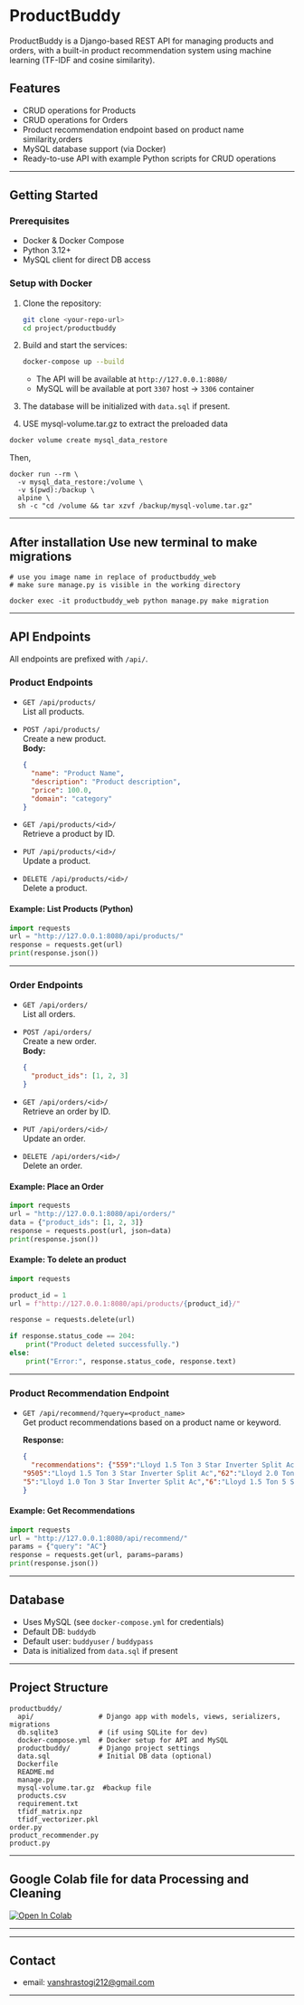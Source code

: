 # ProductBuddy

ProductBuddy is a Django-based REST API for managing products and orders, with a built-in product recommendation system using machine learning (TF-IDF and cosine similarity).

## Features

- CRUD operations for Products
- CRUD operations for Orders
- Product recommendation endpoint based on product name similarity,orders
- MySQL database support (via Docker)
- Ready-to-use API with example Python scripts for CRUD operations

---

## Getting Started

### Prerequisites

- Docker & Docker Compose
- Python 3.12+ 
- MySQL client for direct DB access

### Setup with Docker

1. Clone the repository:
   ```bash
   git clone <your-repo-url>
   cd project/productbuddy
   ```

2. Build and start the services:
   ```bash
   docker-compose up --build
   ```
   - The API will be available at `http://127.0.0.1:8080/`
   - MySQL will be available at port `3307` host → `3306` container

3. The database will be initialized with `data.sql` if present.

4. USE mysql-volume.tar.gz  to extract the preloaded data
```sh
docker volume create mysql_data_restore
```
Then,
```
docker run --rm \
  -v mysql_data_restore:/volume \
  -v $(pwd):/backup \
  alpine \
  sh -c "cd /volume && tar xzvf /backup/mysql-volume.tar.gz"

```
---
## After installation Use new terminal to make migrations
```
# use you image name in replace of productbuddy_web
# make sure manage.py is visible in the working directory

docker exec -it productbuddy_web python manage.py make migration

```
---

## API Endpoints

All endpoints are prefixed with `/api/`.

### Product Endpoints

- `GET /api/products/`  
  List all products.

- `POST /api/products/`  
  Create a new product.  
  **Body:**
  ```json
  {
    "name": "Product Name",
    "description": "Product description",
    "price": 100.0,
    "domain": "category"
  }
  ```

- `GET /api/products/<id>/`  
  Retrieve a product by ID.

- `PUT /api/products/<id>/`  
  Update a product.

- `DELETE /api/products/<id>/`  
  Delete a product.

#### Example: List Products (Python)
```python
import requests
url = "http://127.0.0.1:8080/api/products/"
response = requests.get(url)
print(response.json())
```

---

### Order Endpoints

- `GET /api/orders/`  
  List all orders.

- `POST /api/orders/`  
  Create a new order.  
  **Body:**
  ```json
  {
    "product_ids": [1, 2, 3]
  }
  ```

- `GET /api/orders/<id>/`  
  Retrieve an order by ID.

- `PUT /api/orders/<id>/`  
  Update an order.

- `DELETE /api/orders/<id>/`  
  Delete an order.

#### Example: Place an Order
```python
import requests
url = "http://127.0.0.1:8080/api/orders/"
data = {"product_ids": [1, 2, 3]}
response = requests.post(url, json=data)
print(response.json())
```
#### Example: To delete an product 
```python
import requests

product_id = 1 
url = f"http://127.0.0.1:8080/api/products/{product_id}/"

response = requests.delete(url)

if response.status_code == 204:
    print("Product deleted successfully.")
else:
    print("Error:", response.status_code, response.text)
```

---

### Product Recommendation Endpoint

- `GET /api/recommend/?query=<product_name>`  
  Get product recommendations based on a product name or keyword.

  **Response:**
  ```json
  {
    "recommendations": {"559":"Lloyd 1.5 Ton 3 Star Inverter Split Ac","429":"Havells-Lloyd 1.5 Ton 3 Star Inverter Split AC",
  "9505":"Lloyd 1.5 Ton 3 Star Inverter Split Ac","62":"Lloyd 2.0 Ton 3 Star Inverter Split Ac",
  "5":"Lloyd 1.0 Ton 3 Star Inverter Split Ac","6":"Lloyd 1.5 Ton 5 Star Inverter Split Ac"}
  }
  ```

#### Example: Get Recommendations 
```python
import requests
url = "http://127.0.0.1:8080/api/recommend/"
params = {"query": "AC"}
response = requests.get(url, params=params)
print(response.json())
```

---

## Database

- Uses MySQL (see `docker-compose.yml` for credentials)
- Default DB: `buddydb`
- Default user: `buddyuser` / `buddypass`
- Data is initialized from `data.sql` if present

---

## Project Structure

```
productbuddy/
  api/                # Django app with models, views, serializers, migrations
  db.sqlite3          # (if using SQLite for dev)
  docker-compose.yml  # Docker setup for API and MySQL
  productbuddy/       # Django project settings
  data.sql            # Initial DB data (optional)
  Dockerfile
  README.md
  manage.py
  mysql-volume.tar.gz  #backup file
  products.csv
  requirement.txt
  tfidf_matrix.npz
  tfidf_vectorizer.pkl
order.py
product_recommender.py
product.py
```
---
## Google Colab file for data Processing and Cleaning

[![Open In Colab](https://colab.research.google.com/assets/colab-badge.svg)](https://colab.research.google.com/drive/16O0A4dlzYiGgwRoHeL6eq6jeuNtrXWEH?usp=sharing)

---
---
## Contact
- email: vanshrastogi212@gmail.com 
---
